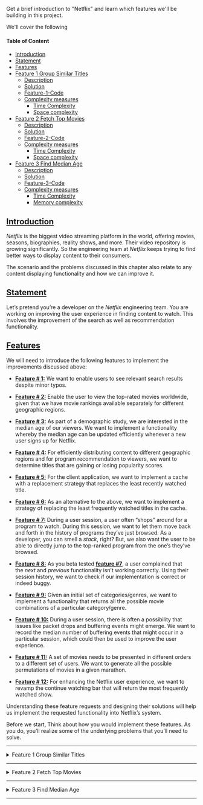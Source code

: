 Get a brief introduction to "Netflix" and learn which features we'll be building in this project.

We'll cover the following

#### Table of Content
- [Introduction](#introduction)
- [Statement](#statement)
- [Features](#features)
- [Feature 1 Group Similar Titles](#feature-1-group-similar-titles)
  - [Description](#description)
  - [Solution](#solution)
  - [Feature-1-Code](#feature-1-code)
  - [Complexity measures](#complexity-measures)
    - [Time Complexity](#time-complexity)
    - [Space complexity](#space-complexity)
- [Feature 2 Fetch Top Movies](#feature-2-fetch-top-movies)
  - [Description](#description-1)
  - [Solution](#solution-1)
  - [Feature-2-Code](#feature-2-code)
  - [Complexity measures](#complexity-measures-1)
    - [Time Complexity](#time-complexity-1)
    - [Space complexity](#space-complexity-1)
- [Feature 3 Find Median Age](#feature-3-find-median-age)
  - [Description](#description-2)
  - [Solution](#solution-2)
  - [Feature-3-Code](#feature-3-code)
  - [Complexity measures](#complexity-measures-2)
    - [Time Complexity](#time-complexity-2)
    - [Memory complexity](#memory-complexity)


## [Introduction](#Introduction)

_Netflix_ is the biggest video streaming platform in the world, offering movies, seasons, biographies, reality shows, and more. Their video repository is growing significantly. So the engineering team at _Netflix_ keeps trying to find better ways to display content to their consumers.

The scenario and the problems discussed in this chapter also relate to any content displaying functionality and how we can improve it.

## [Statement](#Statement)

Let’s pretend you’re a developer on the _Netflix_ engineering team. You are working on improving the user experience in finding content to watch. This involves the improvement of the search as well as recommendation functionality.


## [Features](#Features)

We will need to introduce the following features to implement the improvements discussed above:

-  [**Feature # 1:**](#feature-1-group-similar-titles) We want to enable users to see relevant search results despite minor typos.
    
-   [**Feature # 2:**](#feature-2-fetch-top-movies) Enable the user to view the top-rated movies worldwide, given that we have movie rankings available separately for different geographic regions.
    
-   [**Feature # 3:**](#feature-3-find-median-age) As part of a demographic study, we are interested in the median age of our viewers. We want to implement a functionality whereby the median age can be updated efficiently whenever a new user signs up for Netflix.
    
-   [**Feature # 4:**]() For efficiently distributing content to different geographic regions and for program recommendation to viewers, we want to determine titles that are gaining or losing popularity scores.
    
-   [**Feature # 5:**]() For the client application, we want to implement a cache with a replacement strategy that replaces the least recently watched title.
    
-   [**Feature # 6:**]() As an alternative to the above, we want to implement a strategy of replacing the least frequently watched titles in the cache.
    
-   [**Feature # 7:**]() During a user session, a user often “shops” around for a program to watch. During this session, we want to let them move back and forth in the history of programs they’ve just browsed. As a developer, you can smell a _stack_, right? But, we also want the user to be able to directly jump to the top-ranked program from the one’s they’ve browsed.
    
-   [**Feature # 8:**]() As you beta tested [**feature #7**](), a user complained that the _next_ and _previous_ functionality isn’t working correctly. Using their session history, we want to check if our implementation is correct or indeed buggy.
    
-   [**Feature # 9:**]() Given an initial set of categories/genres, we want to implement a functionality that returns all the possible movie combinations of a particular category/genre.
    
-   [**Feature # 10:**]() During a user session, there is often a possibility that issues like packet drops and buffering events might emerge. We want to record the median number of buffering events that might occur in a particular session, which could then be used to improve the user experience.
    
-   [**Feature # 11:**]() A set of movies needs to be presented in different orders to a different set of users. We want to generate all the possible permutations of movies in a given marathon.
    
-   [**Feature # 12:**]() For enhancing the Netflix user experience, we want to revamp the continue watching bar that will return the most frequently watched show.
    

Understanding these feature requests and designing their solutions will help us implement the requested functionality into Netflix’s system.

Before we start, Think about how you would implement these features. As you do, you’ll realize some of the underlying problems that you’ll need to solve.

<hr>
<details><summary>Feature 1 Group Similar Titles</summary>
<p>
## Feature 1 Group Similar Titles
Implementing the "Group Similar Titles" feature for our "Netflix" project.

### Description
First, we need to figure out a way to individually group all the character combinations of each title. Suppose the content library contains the following titles: `"duel", "dule", "speed", "spede", "deul", "cars"`. How would you efficiently implement a functionality so that if a user misspells speed as spede, they are shown the correct title?

We want to split the list of titles into sets of words so that all words in a set are anagrams. In the above list, there are three sets: {"duel", "dule", "deul"}, {"speed", "spede"}, and {"cars"}. Search results should comprise all members of the set that the search string is found in. We should pre-compute these sets instead of forming them when the user searches a title.

Here is an illustration of this process:
![Combining similar groups](./pics/combining%20similar%20groups.png)


### Solution
From the above description, we see that all members of each set are characterized by the same frequency of each alphabet. This means that the frequency of each alphabet in words belonging to the same group is equal. In the set `{{"speed", "spede"}}`, the frequency of the characters s, p, e, and d are the same in each word.

Let’s see how we might implement this functionality:

For each title, compute a 26-element vector. Each element in this vector represents the frequency of an English letter in the corresponding title. This frequency count will be represented as a string delimited with # characters. For example, `abbccc` will be represented as `#1#2#3#0#0#0...#0`. This mapping will generate identical vectors for strings that are anagrams.

Use this vector as a key to insert the titles into a Hash Map. All anagrams will be mapped to the same entry in this Hash Map. When a user searches a word, compute the 26-element English letter frequency vector based on the word. Search in the Hash Map using this vector and return all the map entries.

Store the vector of the calculated character counts in the same Hash Map as a key and assign the respective set of anagrams as its value.
Return the values of the Hash Map, since each value will be an individual set.
Let’s look at the following illustration to clarify this process:
<img src="./pics/Storing%20sets%20in%20a%20key-value%20storage.png" width="60%" height="60%"/>

Let’s look at the code for the solution below:


### [Feature-1-Code](https://github.com/ani2fun/java-kotlin-journal/blob/main/java-playground/src/main/java/io/journal/sysdesign/tutorials/netflixing/feature_1/Solution.java)
### Complexity measures

| **Time Complexity** | **Space complexity** |
| --------------- | ---------------- |
| O(n×k)          | O(n×k)           |

Let n be the size of the list of strings, and k be the maximum length that a single string can have.

#### Time Complexity
We are counting each letter for each string in a list, so the time complexity will be O(n×k).

#### Space complexity
Since every string is being stored as a value in the dictionary whose size can be n, and the size of the string can be k, so space complexity is O(n×k).

</p>

</details>

<hr>

<details><summary>Feature 2 Fetch Top Movies</summary>

## Feature 2 Fetch Top Movies

Implementing the "Fetch Top Movies" feature for our "Netflix" project.

### Description
Now, we need to build a criterion so the top movies from multiple countries will combine into a single list of top-rated movies. In order to scale, the content search is performed in a distributed fashion. Search results for each country are produced in separate lists. Each member of a given list is ranked by popularity, with 1 being most popular and popularity decreasing as the rank number increases.

Let’s say that the following titles are represented by the provided IDs:

<img src="./pics/Movie%20mapping%20to%20their%20ranks.png"  width="40%" height="30%">

We’ll be given n arrays that are all sorted in ascending order of popularity rank. We have to combine these lists into a single list that will be sorted by rank in ascending order, meaning from best to worst.

> Keep in mind that the ranks are unique to individual movies and a single rank can be in multiple lists.

Let’s understand this better with an illustration:

<img src="./pics/Combining%20lists%20of%20multiple%20ratings%20into%20one.png"  width="100%" height="30%">

### Solution
Since our task involves multiple lists, you should divide the problem into multiple tasks, starting with the problem of combining two lists at a time. Then, you should combine the result of those first two lists with the third list, and so on, until the very last one is reached.

Let’s discuss how we will implement this process:

Consider the first list as the result, and store it in a variable.
Traverse the list of lists, starting from the second list, and combine it with the list we stored as a result. The result should get stored in the same variable.
When combining the two lists, like `l1` and `l2`, maintain a prev pointer that points to a dummy node.
If the value for list `l1` is less than or equal to the value for list `l2`, connect the previous node to `l1` and increment `l1`. Otherwise, do the same but for list `l2`.
Keep repeating the above step until one list points to a null value.
Connect the non-null list to the merged one and return.
Let’s look at the code for the solution below:

### [Feature-2-Code](https://github.com/ani2fun/java-kotlin-journal/blob/main/java-playground/src/main/java/io/journal/sysdesign/tutorials/netflixing/feature_2/_Main.java)


### Complexity measures

| **Time Complexity** | **Space complexity** |
| ------------------- | -------------------- |
| O(n×k<sup>2</sup>)  | O(1)                 |

#### Time Complexity
The time complexity will be O(n×k<sup>2</sup>), where k is the number of the lists and n is the maximum length of a single list.

#### Space complexity 
O(1) , as constant space was utilized.

</details><hr>

<details>
<summary>Feature 3 Find Median Age</summary>
## Feature 3 Find Median Age
Implementing the "Find Median Age" feature for our "Netflix" project.

### Description

Our third task is building a filter that will fetch relevant content based on the age of the users for a specific country or region. For this, we use the median age of users and the preferred content for users that fall into that specified category.

Because the number of users is constantly increasing on the Netflix platform, we need to figure out a structure or design that updates the median age of users in real-time. We will have an array that constantly receives age values, and we will output the median value after each new data point.

Let’s understand this better with an illustration:
<div>
    <img src="./pics/Median%20Age-1.png"  width="50%" height="30%">
</div>
<div>
    <img src="./pics/Median%20Age-2.png"  width="50%" height="30%">
</div>

### Solution
We will assume that ‘x’ is the median age of a user in a list. Half of the ages in the list will be smaller than (or equal to) ‘x’, and the other half will be greater than (or equal to) ‘x’. We can divide the list into two halves: one half to store the smaller numbers (say smallList), and one half to store the larger numbers (say largeList). The median of all ages will either be the largest number in the smallList or the smallest number in the largeList. If the total number of elements is even, we know that the median will be the average of these two numbers. The best data structure for finding the smallest or largest number among a list of numbers is a Heap.

Here is how we will implement this feature:

First, we will store the first half of the numbers (smallList) in a Max Heap. We use a Max Heap because we want to know the largest number in the first half of the list.
Then, we will store the second half of the numbers (largeList) in a Min Heap, because we want to know the smallest number in the second half of the list.
We can calculate the median of the current list of numbers using the top element of the two heaps.
Let’s look at the code for this solution below:


### [Feature-3-Code](https://github.com/ani2fun/java-kotlin-journal/blob/main/java-playground/src/main/java/io/journal/sysdesign/tutorials/netflixing/feature_3/MedianOfAges.java)


### Complexity measures

| **Time Complexity** | **Memory complexity**|
| ------------------- | -------------------- |
| Insert Age: O(logn) | O(n)                 |
| Find Median: O(1)   |                      |

#### Time Complexity
The time complexity of the Insert Age will be O(logn) because we inserted in the heap. The time complexity of the Find Median will be O(1) because we can find the median from the top elements of the heaps.

#### Memory complexity
The memory complexity will be O(n) because we will be storing all the numbers at any time.

</details><hr>

